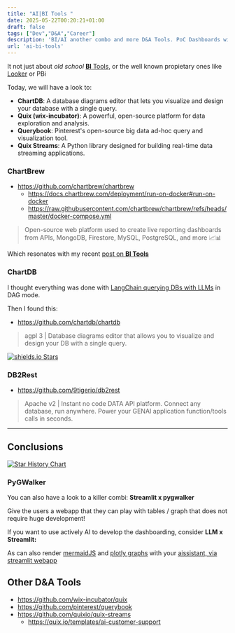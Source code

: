 ```yaml
---
title: "AI|BI Tools "
date: 2025-05-22T00:20:21+01:00
draft: false
tags: ["Dev","D&A","Career"]
description: 'BI/AI another combo and more D&A Tools. PoC Dashboards with PyGWalker can be a thing!'
url: 'ai-bi-tools'
---
```



It not just about *old school* [**BI** Tools](https://jalcocert.github.io/JAlcocerT/setup-bi-tools-docker/), or the well known propietary ones like [Looker](https://jalcocert.github.io/JAlcocerT/understanding-google-cloud-platform/) or PBi

Today, we will have a look to:

* **ChartDB**: A database diagrams editor that lets you visualize and design your database with a single query.
* **Quix (wix-incubator)**: A powerful, open-source platform for data exploration and analysis.
* **Querybook**: Pinterest's open-source big data ad-hoc query and visualization tool.
* **Quix Streams**: A Python library designed for building real-time data streaming applications.

### ChartBrew

* https://github.com/chartbrew/chartbrew
  * https://docs.chartbrew.com/deployment/run-on-docker#run-on-docker
  * https://raw.githubusercontent.com/chartbrew/chartbrew/refs/heads/master/docker-compose.yml

>  Open-source web platform used to create live reporting dashboards from APIs, MongoDB, Firestore, MySQL, PostgreSQL, and more 📈📊 

Which resonates with my recent [post on **BI Tools**](https://jalcocert.github.io/JAlcocerT/setup-bi-tools-docker/)

### ChartDB

I thought everything was done with [LangChain querying DBs with LLMs](https://jalcocert.github.io/JAlcocerT/langchain-chat-with-database/) in DAG mode.

Then I found this:

* https://github.com/chartdb/chartdb

> agpl 3 | Database diagrams editor that allows you to visualize and design your DB with a single query.

[![shields.io Stars](https://img.shields.io/github/stars/chartdb/chartdb)](https://github.com/chartdb/chartdb/stargazers)

### DB2Rest

* https://github.com/9tigerio/db2rest

> Apache v2 | Instant no code DATA API platform. Connect any database, run anywhere. Power your GENAI application function/tools calls in seconds.


---

## Conclusions

[![Star History Chart](https://api.star-history.com/svg?repos=chartdb/chartdb,wix-incubator/quix,pinterest/querybook,quixio/quix-streams&type=Date)](https://star-history.com/chartdb/chartdb&wix-incubator/quix&pinterest/querybook&quixio/quix-streams&Date)

### PyGWalker

You can also have a look to a killer combi: **Streamlit x pygwalker**

Give the users a webapp that they can play with tables / graph that does not require huge development!

If you want to use actively AI to develop the dashboarding, consider **LLM x Streamlit:**

As can also render [mermaidJS](https://github.com/JAlcocerT/Streamlit-AIssistant/blob/main/Z_AIgents/OpenAI_mermaid_v2c.py) and [plotly graphs](https://github.com/JAlcocerT/Streamlit-AIssistant/blob/main/Z_AIgents/OpenAI_plotly_v1b.py) with your [aissistant, via streamlit webapp](https://github.com/JAlcocerT/Streamlit-AIssistant/tree/main)

## Other D&A Tools

* https://github.com/wix-incubator/quix
* https://github.com/pinterest/querybook
* https://github.com/quixio/quix-streams
    * https://quix.io/templates/ai-customer-support